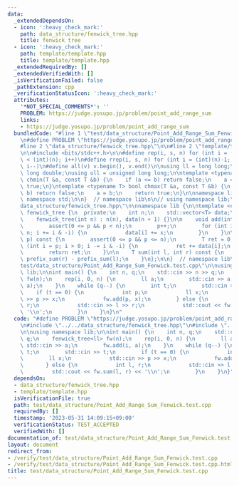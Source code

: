 ```yaml
---
data:
  _extendedDependsOn:
  - icon: ':heavy_check_mark:'
    path: data_structure/fenwick_tree.hpp
    title: fenwick tree
  - icon: ':heavy_check_mark:'
    path: template/template.hpp
    title: template/template.hpp
  _extendedRequiredBy: []
  _extendedVerifiedWith: []
  _isVerificationFailed: false
  _pathExtension: cpp
  _verificationStatusIcon: ':heavy_check_mark:'
  attributes:
    '*NOT_SPECIAL_COMMENTS*': ''
    PROBLEM: https://judge.yosupo.jp/problem/point_add_range_sum
    links:
    - https://judge.yosupo.jp/problem/point_add_range_sum
  bundledCode: "#line 1 \"test/data_structure/Point_Add_Range_Sum_Fenwick.test.cpp\"\
    \n#define PROBLEM \"https://judge.yosupo.jp/problem/point_add_range_sum\"\n\n\
    #line 2 \"data_structure/fenwick_tree.hpp\"\n\n#line 2 \"template/template.hpp\"\
    \n\n#include <bits/stdc++.h>\n\n#define rep(i, s, n) for (int i = (int)(s); i\
    \ < (int)(n); i++)\n#define rrep(i, s, n) for (int i = (int)(n)-1; i >= (int)(s);\
    \ i--)\n#define all(v) v.begin(), v.end()\n\nusing ll = long long;\nusing ld =\
    \ long double;\nusing ull = unsigned long long;\n\ntemplate <typename T> bool\
    \ chmin(T &a, const T &b) {\n    if (a <= b) return false;\n    a = b;\n    return\
    \ true;\n}\ntemplate <typename T> bool chmax(T &a, const T &b) {\n    if (a >=\
    \ b) return false;\n    a = b;\n    return true;\n}\n\nnamespace lib {\n\nusing\
    \ namespace std;\n\n}  // namespace lib\n\n// using namespace lib;\n#line 4 \"\
    data_structure/fenwick_tree.hpp\"\n\nnamespace lib {\n\ntemplate <class T> struct\
    \ fenwick_tree {\n  private:\n    int n;\n    std::vector<T> data;\n\n  public:\n\
    \    fenwick_tree(int n) : n(n), data(n + 1) {}\n\n    void add(int p, T x) {\n\
    \        assert(0 <= p && p < n);\n        p++;\n        for (int i = p; i <=\
    \ n; i += i & -i) {\n            data[i] += x;\n        }\n    }\n\n    T prefix_sum(int\
    \ p) const {\n        assert(0 <= p && p <= n);\n        T ret = 0;\n        for\
    \ (int i = p; i > 0; i -= i & -i) {\n            ret += data[i];\n        }\n\
    \        return ret;\n    }\n\n    T sum(int l, int r) const {\n        return\
    \ prefix_sum(r) - prefix_sum(l);\n    }\n};\n\n}  // namespace lib\n#line 5 \"\
    test/data_structure/Point_Add_Range_Sum_Fenwick.test.cpp\"\n\nusing namespace\
    \ lib;\n\nint main() {\n    int n, q;\n    std::cin >> n >> q;\n    fenwick_tree<ll>\
    \ fw(n);\n    rep(i, 0, n) {\n        ll a;\n        std::cin >> a;\n        fw.add(i,\
    \ a);\n    }\n    while (q--) {\n        int t;\n        std::cin >> t;\n    \
    \    if (t == 0) {\n            int p;\n            ll x;\n            std::cin\
    \ >> p >> x;\n            fw.add(p, x);\n        } else {\n            int l,\
    \ r;\n            std::cin >> l >> r;\n            std::cout << fw.sum(l, r) <<\
    \ '\\n';\n        }\n    }\n}\n"
  code: "#define PROBLEM \"https://judge.yosupo.jp/problem/point_add_range_sum\"\n\
    \n#include \"../../data_structure/fenwick_tree.hpp\"\n#include \"../../template/template.hpp\"\
    \n\nusing namespace lib;\n\nint main() {\n    int n, q;\n    std::cin >> n >>\
    \ q;\n    fenwick_tree<ll> fw(n);\n    rep(i, 0, n) {\n        ll a;\n       \
    \ std::cin >> a;\n        fw.add(i, a);\n    }\n    while (q--) {\n        int\
    \ t;\n        std::cin >> t;\n        if (t == 0) {\n            int p;\n    \
    \        ll x;\n            std::cin >> p >> x;\n            fw.add(p, x);\n \
    \       } else {\n            int l, r;\n            std::cin >> l >> r;\n   \
    \         std::cout << fw.sum(l, r) << '\\n';\n        }\n    }\n}"
  dependsOn:
  - data_structure/fenwick_tree.hpp
  - template/template.hpp
  isVerificationFile: true
  path: test/data_structure/Point_Add_Range_Sum_Fenwick.test.cpp
  requiredBy: []
  timestamp: '2023-05-31 14:09:15+09:00'
  verificationStatus: TEST_ACCEPTED
  verifiedWith: []
documentation_of: test/data_structure/Point_Add_Range_Sum_Fenwick.test.cpp
layout: document
redirect_from:
- /verify/test/data_structure/Point_Add_Range_Sum_Fenwick.test.cpp
- /verify/test/data_structure/Point_Add_Range_Sum_Fenwick.test.cpp.html
title: test/data_structure/Point_Add_Range_Sum_Fenwick.test.cpp
---
```


